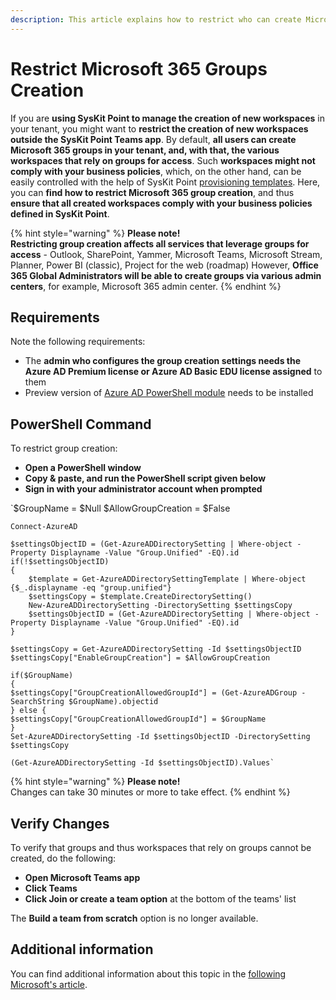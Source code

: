 ```yaml
---
description: This article explains how to restrict who can create Microsoft 365 groups in your tenant.
---
```


# Restrict Microsoft 365 Groups Creation

If you are **using SysKit Point to manage the creation of new workspaces** in your tenant, you might want to **restrict the creation of new workspaces outside the SysKit Point Teams app**. By default, **all users can create Microsoft 365 groups in your tenant, and, with that, the various workspaces that rely on groups for access**. 
Such **workspaces might not comply with your business policies**,  which, on the other hand, can be easily controlled with the help of SysKit Point [provisioning templates](templates.md).
Here, you can **find how to restrict Microsoft 365 group creation**, and thus **ensure that all created workspaces comply with your business policies defined in SysKit Point**.

{% hint style="warning" %}
**Please note!**  
**Restricting group creation affects all services that leverage groups for access** - Outlook, SharePoint, Yammer, Microsoft Teams, Microsoft Stream, Planner, Power BI (classic), Project for the web (roadmap)
However, **Office 365 Global Administrators will be able to create groups via various admin centers**, for example, Microsoft 365 admin center.
{% endhint %}

## Requirements

Note the following requirements:
* The **admin who configures the group creation settings needs the Azure AD Premium license or Azure AD Basic EDU license assigned** to them
* Preview version of [Azure AD PowerShell module](https://docs.microsoft.com/en-us/powershell/azure/active-directory/install-adv2?view=azureadps-2.0) needs to be installed

## PowerShell Command

To restrict group creation:
* **Open a PowerShell window**
* **Copy & paste, and run the PowerShell script given below**
* **Sign in with your administrator account when prompted**

`$GroupName = $Null
    $AllowGroupCreation = $False

    Connect-AzureAD

    $settingsObjectID = (Get-AzureADDirectorySetting | Where-object -Property Displayname -Value "Group.Unified" -EQ).id
    if(!$settingsObjectID)
    {
        $template = Get-AzureADDirectorySettingTemplate | Where-object {$_.displayname -eq "group.unified"}
        $settingsCopy = $template.CreateDirectorySetting()
        New-AzureADDirectorySetting -DirectorySetting $settingsCopy
        $settingsObjectID = (Get-AzureADDirectorySetting | Where-object -Property Displayname -Value "Group.Unified" -EQ).id
    }

    $settingsCopy = Get-AzureADDirectorySetting -Id $settingsObjectID
    $settingsCopy["EnableGroupCreation"] = $AllowGroupCreation

    if($GroupName)
    {
    $settingsCopy["GroupCreationAllowedGroupId"] = (Get-AzureADGroup -SearchString $GroupName).objectid
    } else {
    $settingsCopy["GroupCreationAllowedGroupId"] = $GroupName
    }
    Set-AzureADDirectorySetting -Id $settingsObjectID -DirectorySetting $settingsCopy

    (Get-AzureADDirectorySetting -Id $settingsObjectID).Values`

{% hint style="warning" %}
**Please note!**  
Changes can take 30 minutes or more to take effect.
{% endhint %}

## Verify Changes

To verify that groups and thus workspaces that rely on groups cannot be created, do the following:
* **Open Microsoft Teams app**
* **Click Teams**
* **Click Join or create a team option** at the bottom of the teams' list

The **Build a team from scratch** option is no longer available.

## Additional information

You can find additional information about this topic in the [following Microsoft's article](https://docs.microsoft.com/en-us/microsoft-365/solutions/manage-creation-of-groups?view=o365-worldwide).